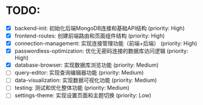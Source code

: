 # TODO:

- [x] backend-init: 初始化后端MongoDB连接和基础API结构 (priority: High)
- [x] frontend-routes: 创建前端路由和页面组件结构 (priority: High)
- [x] connection-management: 实现连接管理功能（前端+后端） (priority: High)
- [x] passwordless-optimization: 优化无密码连接的数据库访问逻辑 (priority: High)
- [x] database-browser: 实现数据库浏览功能 (priority: Medium)
- [ ] query-editor: 实现查询编辑器功能 (priority: Medium)
- [ ] data-visualization: 实现数据可视化功能 (priority: Medium)
- [ ] testing: 测试和优化整体功能 (priority: Medium)
- [ ] settings-theme: 实现设置页面和主题切换 (priority: Low)
